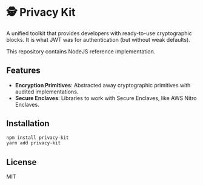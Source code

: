 # 🕵 Privacy Kit

A unified toolkit that provides developers with ready-to-use cryptographic blocks. It is what JWT was for authentication (but without weak defaults).

This repository contains NodeJS reference implementation.

## Features

* **Encryption Primitives**: Abstracted away cryptographic primitives with audited implementations.
* **Secure Enclaves**: Libraries to work with Secure Enclaves, like AWS Nitro Enclaves.

## Installation

```bash
npm install privacy-kit
yarn add privacy-kit
```

## License

MIT
